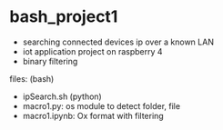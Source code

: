 # bash_project1
- searching connected devices ip over a known LAN
- iot application project on raspberry 4
- binary filtering

files:
(bash)
- ipSearch.sh
(python)
- macro1.py: os module to detect folder, file
- macro1.ipynb: Ox format with filtering
